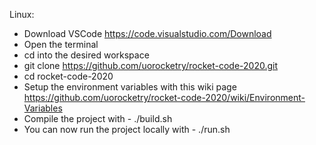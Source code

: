 Linux:
* Download VSCode https://code.visualstudio.com/Download
* Open the terminal
* cd into the desired workspace
* git clone https://github.com/uorocketry/rocket-code-2020.git
* cd rocket-code-2020
* Setup the environment variables with this wiki page https://github.com/uorocketry/rocket-code-2020/wiki/Environment-Variables
* Compile the project with - ./build.sh
* You can now run the project locally with - ./run.sh
